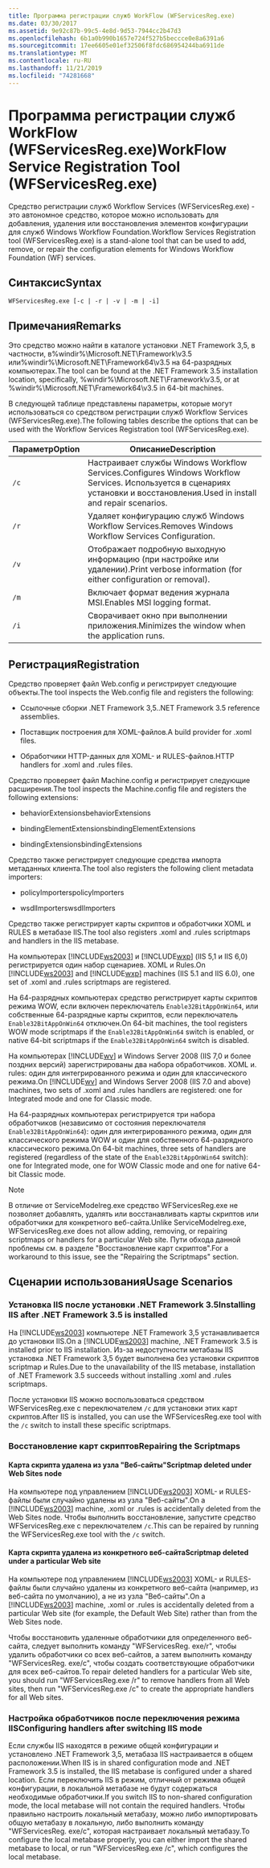 ```yaml
---
title: Программа регистрации служб WorkFlow (WFServicesReg.exe)
ms.date: 03/30/2017
ms.assetid: 9e92c87b-99c5-4e8d-9d53-7944cc2b47d3
ms.openlocfilehash: 6b1a0b990b1657e724f527b5beccce0e8a6391a6
ms.sourcegitcommit: 17ee6605e01ef32506f8fdc686954244ba6911de
ms.translationtype: MT
ms.contentlocale: ru-RU
ms.lasthandoff: 11/21/2019
ms.locfileid: "74281668"
---
```

# <a name="workflow-service-registration-tool-wfservicesregexe"></a><span data-ttu-id="fb02c-102">Программа регистрации служб WorkFlow (WFServicesReg.exe)</span><span class="sxs-lookup"><span data-stu-id="fb02c-102">WorkFlow Service Registration Tool (WFServicesReg.exe)</span></span>
<span data-ttu-id="fb02c-103">Средство регистрации служб Workflow Services (WFServicesReg.exe) - это автономное средство, которое можно использовать для добавления, удаления или восстановления элементов конфигурации для служб Windows Workflow Foundation.</span><span class="sxs-lookup"><span data-stu-id="fb02c-103">Workflow Services Registration tool (WFServicesReg.exe) is a stand-alone tool that can be used to add, remove, or repair the configuration elements for Windows Workflow Foundation (WF) services.</span></span>  
  
## <a name="syntax"></a><span data-ttu-id="fb02c-104">Синтаксис</span><span class="sxs-lookup"><span data-stu-id="fb02c-104">Syntax</span></span>  
  
```console  
WFServicesReg.exe [-c | -r | -v | -m | -i]  
```  
  
## <a name="remarks"></a><span data-ttu-id="fb02c-105">Примечания</span><span class="sxs-lookup"><span data-stu-id="fb02c-105">Remarks</span></span>  
 <span data-ttu-id="fb02c-106">Это средство можно найти в каталоге установки .NET Framework 3,5, в частности, в%windir%\Microsoft.NET\Framework\v3.5 или%windir%\Microsoft.NET\Framework64\v3.5 на 64-разрядных компьютерах.</span><span class="sxs-lookup"><span data-stu-id="fb02c-106">The tool can be found at the .NET Framework 3.5 installation location, specifically, %windir%\Microsoft.NET\Framework\v3.5, or at %windir%\Microsoft.NET\Framework64\v3.5 in 64-bit machines.</span></span>  
  
 <span data-ttu-id="fb02c-107">В следующей таблице представлены параметры, которые могут использоваться со средством регистрации служб Workflow Services (WFServicesReg.exe).</span><span class="sxs-lookup"><span data-stu-id="fb02c-107">The following tables describe the options that can be used with the Workflow Services Registration tool (WFServicesReg.exe).</span></span>  
  
|<span data-ttu-id="fb02c-108">Параметр</span><span class="sxs-lookup"><span data-stu-id="fb02c-108">Option</span></span>|<span data-ttu-id="fb02c-109">Описание</span><span class="sxs-lookup"><span data-stu-id="fb02c-109">Description</span></span>|  
|------------|-----------------|  
|`/c`|<span data-ttu-id="fb02c-110">Настраивает службы Windows Workflow Services.</span><span class="sxs-lookup"><span data-stu-id="fb02c-110">Configures Windows Workflow Services.</span></span> <span data-ttu-id="fb02c-111">Используется в сценариях установки и восстановления.</span><span class="sxs-lookup"><span data-stu-id="fb02c-111">Used in install and repair scenarios.</span></span>|  
|`/r`|<span data-ttu-id="fb02c-112">Удаляет конфигурацию служб Windows Workflow Services.</span><span class="sxs-lookup"><span data-stu-id="fb02c-112">Removes Windows Workflow Services Configuration.</span></span>|  
|`/v`|<span data-ttu-id="fb02c-113">Отображает подробную выходную информацию (при настройке или удалении).</span><span class="sxs-lookup"><span data-stu-id="fb02c-113">Print verbose information (for either configuration or removal).</span></span>|  
|`/m`|<span data-ttu-id="fb02c-114">Включает формат ведения журнала MSI.</span><span class="sxs-lookup"><span data-stu-id="fb02c-114">Enables MSI logging format.</span></span>|  
|`/i`|<span data-ttu-id="fb02c-115">Сворачивает окно при выполнении приложения.</span><span class="sxs-lookup"><span data-stu-id="fb02c-115">Minimizes the window when the application runs.</span></span>|  
  
## <a name="registration"></a><span data-ttu-id="fb02c-116">Регистрация</span><span class="sxs-lookup"><span data-stu-id="fb02c-116">Registration</span></span>  
 <span data-ttu-id="fb02c-117">Средство проверяет файл Web.config и регистрирует следующие объекты.</span><span class="sxs-lookup"><span data-stu-id="fb02c-117">The tool inspects the Web.config file and registers the following:</span></span>  
  
- <span data-ttu-id="fb02c-118">Ссылочные сборки .NET Framework 3,5.</span><span class="sxs-lookup"><span data-stu-id="fb02c-118">.NET Framework 3.5 reference assemblies.</span></span>  
  
- <span data-ttu-id="fb02c-119">Поставщик построения для XOML-файлов.</span><span class="sxs-lookup"><span data-stu-id="fb02c-119">A build provider for .xoml files.</span></span>  
  
- <span data-ttu-id="fb02c-120">Обработчики HTTP-данных для XOML- и RULES-файлов.</span><span class="sxs-lookup"><span data-stu-id="fb02c-120">HTTP handlers for .xoml and .rules files.</span></span>  
  
 <span data-ttu-id="fb02c-121">Средство проверяет файл Machine.config и регистрирует следующие расширения.</span><span class="sxs-lookup"><span data-stu-id="fb02c-121">The tool inspects the Machine.config file and registers the following extensions:</span></span>  
  
- <span data-ttu-id="fb02c-122">behaviorExtensions</span><span class="sxs-lookup"><span data-stu-id="fb02c-122">behaviorExtensions</span></span>  
  
- <span data-ttu-id="fb02c-123">bindingElementExtensions</span><span class="sxs-lookup"><span data-stu-id="fb02c-123">bindingElementExtensions</span></span>  
  
- <span data-ttu-id="fb02c-124">bindingExtensions</span><span class="sxs-lookup"><span data-stu-id="fb02c-124">bindingExtensions</span></span>  
  
 <span data-ttu-id="fb02c-125">Средство также регистрирует следующие средства импорта метаданных клиента.</span><span class="sxs-lookup"><span data-stu-id="fb02c-125">The tool also registers the following client metadata importers:</span></span>  
  
- <span data-ttu-id="fb02c-126">policyImporters</span><span class="sxs-lookup"><span data-stu-id="fb02c-126">policyImporters</span></span>  
  
- <span data-ttu-id="fb02c-127">wsdlImporters</span><span class="sxs-lookup"><span data-stu-id="fb02c-127">wsdlImporters</span></span>  
  
 <span data-ttu-id="fb02c-128">Средство также регистрирует карты скриптов и обработчики XOML и RULES в метабазе IIS.</span><span class="sxs-lookup"><span data-stu-id="fb02c-128">The tool also registers .xoml and .rules scriptmaps and handlers in the IIS metabase.</span></span>  
  
 <span data-ttu-id="fb02c-129">На компьютерах [!INCLUDE[ws2003](../../../includes/ws2003-md.md)] и [!INCLUDE[wxp](../../../includes/wxp-md.md)] (IIS 5,1 и IIS 6,0) регистрируется один набор сценариев. XOML и Rules.</span><span class="sxs-lookup"><span data-stu-id="fb02c-129">On [!INCLUDE[ws2003](../../../includes/ws2003-md.md)] and [!INCLUDE[wxp](../../../includes/wxp-md.md)] machines (IIS 5.1 and IIS 6.0), one set of .xoml and .rules scriptmaps are registered.</span></span>  
  
 <span data-ttu-id="fb02c-130">На 64-разрядных компьютерах средство регистрирует карты скриптов режима WOW, если включен переключатель `Enable32BitAppOnWin64`, или собственные 64-разрядные карты скриптов, если переключатель `Enable32BitAppOnWin64` отключен.</span><span class="sxs-lookup"><span data-stu-id="fb02c-130">On 64-bit machines, the tool registers WOW mode scriptmaps if the `Enable32BitAppOnWin64` switch is enabled, or native 64-bit scriptmaps if the `Enable32BitAppOnWin64` switch is disabled.</span></span>  
  
 <span data-ttu-id="fb02c-131">На компьютерах [!INCLUDE[wv](../../../includes/wv-md.md)] и Windows Server 2008 (IIS 7,0 и более поздних версий) зарегистрированы два набора обработчиков. XOML и. rules: один для интегрированного режима и один для классического режима.</span><span class="sxs-lookup"><span data-stu-id="fb02c-131">On [!INCLUDE[wv](../../../includes/wv-md.md)] and Windows Server 2008 (IIS 7.0 and above) machines, two sets of .xoml and .rules handlers are registered: one for Integrated mode and one for Classic mode.</span></span>  
  
 <span data-ttu-id="fb02c-132">На 64-разрядных компьютерах регистрируется три набора обработчиков (независимо от состояния переключателя `Enable32BitAppOnWin64`): один для интегрированного режима, один для классического режима WOW и один для собственного 64-разрядного классического режима.</span><span class="sxs-lookup"><span data-stu-id="fb02c-132">On 64-bit machines, three sets of handlers are registered (regardless of the state of the `Enable32BitAppOnWin64` switch): one for Integrated mode, one for WOW Classic mode and one for native 64-bit Classic mode.</span></span>  
  
> [!NOTE]
> <span data-ttu-id="fb02c-133">В отличие от ServiceModelreg.exe средство WFServicesReg.exe не позволяет добавлять, удалять или восстанавливать карты скриптов или обработчики для конкретного веб-сайта.</span><span class="sxs-lookup"><span data-stu-id="fb02c-133">Unlike ServiceModelreg.exe, WFServicesReg.exe does not allow adding, removing, or repairing scriptmaps or handlers for a particular Web site.</span></span> <span data-ttu-id="fb02c-134">Пути обхода данной проблемы см. в разделе "Восстановление карт скриптов".</span><span class="sxs-lookup"><span data-stu-id="fb02c-134">For a workaround to this issue, see the "Repairing the Scriptmaps" section.</span></span>  
  
## <a name="usage-scenarios"></a><span data-ttu-id="fb02c-135">Сценарии использования</span><span class="sxs-lookup"><span data-stu-id="fb02c-135">Usage Scenarios</span></span>  
  
### <a name="installing-iis-after-net-framework-35-is-installed"></a><span data-ttu-id="fb02c-136">Установка IIS после установки .NET Framework 3.5</span><span class="sxs-lookup"><span data-stu-id="fb02c-136">Installing IIS after .NET Framework 3.5 is installed</span></span>  
 <span data-ttu-id="fb02c-137">На [!INCLUDE[ws2003](../../../includes/ws2003-md.md)] компьютере .NET Framework 3,5 устанавливается до установки IIS.</span><span class="sxs-lookup"><span data-stu-id="fb02c-137">On a [!INCLUDE[ws2003](../../../includes/ws2003-md.md)] machine, .NET Framework 3.5 is installed prior to IIS installation.</span></span> <span data-ttu-id="fb02c-138">Из-за недоступности метабазы IIS установка .NET Framework 3,5 будет выполнена без установки скриптов scriptmap и Rules.</span><span class="sxs-lookup"><span data-stu-id="fb02c-138">Due to the unavailability of the IIS metabase, installation of .NET Framework 3.5 succeeds without installing .xoml and .rules scriptmaps.</span></span>  
  
 <span data-ttu-id="fb02c-139">После установки IIS можно воспользоваться средством WFServicesReg.exe с переключателем `/c` для установки этих карт скриптов.</span><span class="sxs-lookup"><span data-stu-id="fb02c-139">After IIS is installed, you can use the WFServicesReg.exe tool with the `/c` switch to install these specific scriptmaps.</span></span>  
  
### <a name="repairing-the-scriptmaps"></a><span data-ttu-id="fb02c-140">Восстановление карт скриптов</span><span class="sxs-lookup"><span data-stu-id="fb02c-140">Repairing the Scriptmaps</span></span>  
  
#### <a name="scriptmap-deleted-under-web-sites-node"></a><span data-ttu-id="fb02c-141">Карта скрипта удалена из узла "Веб-сайты"</span><span class="sxs-lookup"><span data-stu-id="fb02c-141">Scriptmap deleted under Web Sites node</span></span>  
 <span data-ttu-id="fb02c-142">На компьютере под управлением [!INCLUDE[ws2003](../../../includes/ws2003-md.md)] XOML- и RULES-файлы были случайно удалены из узла "Веб-сайты".</span><span class="sxs-lookup"><span data-stu-id="fb02c-142">On a [!INCLUDE[ws2003](../../../includes/ws2003-md.md)] machine, .xoml or .rules is accidentally deleted from the Web Sites node.</span></span> <span data-ttu-id="fb02c-143">Чтобы выполнить восстановление, запустите средство WFServicesReg.exe с переключателем `/c`.</span><span class="sxs-lookup"><span data-stu-id="fb02c-143">This can be repaired by running the WFServicesReg.exe tool with the `/c` switch.</span></span>  
  
#### <a name="scriptmap-deleted-under-a-particular-web-site"></a><span data-ttu-id="fb02c-144">Карта скрипта удалена из конкретного веб-сайта</span><span class="sxs-lookup"><span data-stu-id="fb02c-144">Scriptmap deleted under a particular Web site</span></span>  
 <span data-ttu-id="fb02c-145">На компьютере под управлением [!INCLUDE[ws2003](../../../includes/ws2003-md.md)] XOML- и RULES-файлы были случайно удалены из конкретного веб-сайта (например, из веб-сайта по умолчанию), а не из узла "Веб-сайты".</span><span class="sxs-lookup"><span data-stu-id="fb02c-145">On a [!INCLUDE[ws2003](../../../includes/ws2003-md.md)] machine, .xoml or .rules is accidentally deleted from a particular Web site (for example, the Default Web Site) rather than from the Web Sites node.</span></span>  
  
 <span data-ttu-id="fb02c-146">Чтобы восстановить удаленные обработчики для определенного веб-сайта, следует выполнить команду "WFServicesReg. exe/r", чтобы удалить обработчики со всех веб-сайтов, а затем выполнить команду "WFServicesReg. exe/c", чтобы создать соответствующие обработчики для всех веб-сайтов.</span><span class="sxs-lookup"><span data-stu-id="fb02c-146">To repair deleted handlers for a particular Web site, you should run "WFServicesReg.exe /r" to remove handlers from all Web sites, then run "WFServicesReg.exe /c" to create the appropriate handlers for all Web sites.</span></span>  
  
### <a name="configuring-handlers-after-switching-iis-mode"></a><span data-ttu-id="fb02c-147">Настройка обработчиков после переключения режима IIS</span><span class="sxs-lookup"><span data-stu-id="fb02c-147">Configuring handlers after switching IIS mode</span></span>  
 <span data-ttu-id="fb02c-148">Если службы IIS находятся в режиме общей конфигурации и установлено .NET Framework 3,5, метабаза IIS настраивается в общем расположении.</span><span class="sxs-lookup"><span data-stu-id="fb02c-148">When IIS is in shared configuration mode and .NET Framework 3.5 is installed, the IIS metabase is configured under a shared location.</span></span> <span data-ttu-id="fb02c-149">Если переключить IIS в режим, отличный от режима общей конфигурации, в локальной метабазе не будут содержаться необходимые обработчики.</span><span class="sxs-lookup"><span data-stu-id="fb02c-149">If you switch IIS to non-shared configuration mode, the local metabase will not contain the required handlers.</span></span> <span data-ttu-id="fb02c-150">Чтобы правильно настроить локальный метабазу, можно либо импортировать общую метабазу в локальную, либо выполнить команду "WFServicesReg. exe/c", которая настраивает локальный метабазу.</span><span class="sxs-lookup"><span data-stu-id="fb02c-150">To configure the local metabase properly, you can either import the shared metabase to local, or run "WFServicesReg.exe /c", which configures the local metabase.</span></span>
